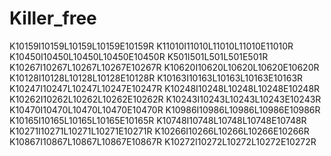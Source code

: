 # Killer_free
K10159I10159L10159L10159E10159R
K11010I11010L11010L11010E11010R
K10450I10450L10450L10450E10450R
K501I501L501L501E501R
K10267I10267L10267L10267E10267R
K10620I10620L10620L10620E10620R
K10128I10128L10128L10128E10128R
K10163I10163L10163L10163E10163R
K10247I10247L10247L10247E10247R
K10248I10248L10248L10248E10248R
K10262I10262L10262L10262E10262R
K10243I10243L10243L10243E10243R
K10470I10470L10470L10470E10470R
K10986I10986L10986L10986E10986R
K10165I10165L10165L10165E10165R
K10748I10748L10748L10748E10748R
K10271I10271L10271L10271E10271R
K10266I10266L10266L10266E10266R
K10867I10867L10867L10867E10867R
K10272I10272L10272L10272E10272R
